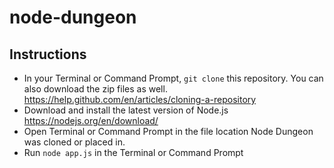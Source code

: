 # node-dungeon

## Instructions

- In your Terminal or Command Prompt, `git clone` this repository. You can also download the zip files as well.
https://help.github.com/en/articles/cloning-a-repository
- Download and install the latest version of Node.js 
https://nodejs.org/en/download/
- Open Terminal or Command Prompt in the file location Node Dungeon was cloned or placed in.
- Run `node app.js` in the Terminal or Command Prompt
